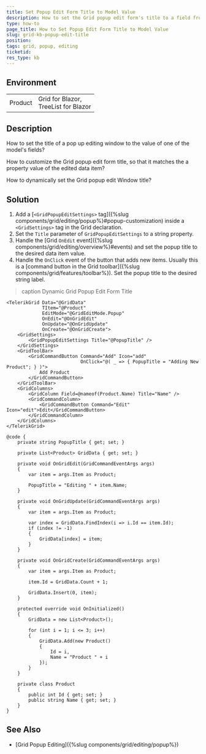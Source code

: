 ```yaml
---
title: Set Popup Edit Form Title to Model Value
description: How to set the Grid popup edit form's title to a field from the edited data item.
type: how-to
page_title: How to Set Popup Edit Form Title to Model Value
slug: grid-kb-popup-edit-title
position: 
tags: grid, popup, editing
ticketid:
res_type: kb
---
```


## Environment

<table>
    <tbody>
        <tr>
            <td>Product</td>
            <td> Grid for Blazor, <br /> TreeList for Blazor </td>
        </tr>
    </tbody>
</table>


## Description

How to set the title of a pop up editing window to the value of one of the model's fields?

How to customize the Grid popup edit form title, so that it matches the a property value of the edited data item?

How to dynamically set the Grid popup edit Window title?


## Solution

1. Add a [`<GridPopupEditSettings>` tag]({%slug components/grid/editing/popup%}#popup-customization) inside a `<GridSettings>` tag in the Grid declaration.
1. Set the `Title` parameter of `GridPopupEditSettings` to a string property.
1. Handle the [Grid `OnEdit` event]({%slug components/grid/editing/overview%}#events) and set the popup title to the desired data item value.
1. Handle the `OnClick` event of the button that adds new items. Usually this is a [command button in the Grid toolbar]({%slug components/grid/features/toolbar%}). Set the popup title to the desired string label.

>caption Dynamic Grid Popup Edit Form Title

````CSHTML
<TelerikGrid Data="@GridData"
             TItem="@Product"
             EditMode="@GridEditMode.Popup"
             OnEdit="@OnGridEdit"
             OnUpdate="@OnGridUpdate"
             OnCreate="@OnGridCreate">
    <GridSettings>
        <GridPopupEditSettings Title="@PopupTitle" />
    </GridSettings>
    <GridToolBar>
        <GridCommandButton Command="Add" Icon="add"
                           OnClick="@( _ => { PopupTitle = "Adding New Product"; } )">
            Add Product
        </GridCommandButton>
    </GridToolBar>
    <GridColumns>
        <GridColumn Field=@nameof(Product.Name) Title="Name" />
        <GridCommandColumn>
            <GridCommandButton Command="Edit" Icon="edit">Edit</GridCommandButton>
        </GridCommandColumn>
    </GridColumns>
</TelerikGrid>

@code {
    private string PopupTitle { get; set; }

    private List<Product> GridData { get; set; }

    private void OnGridEdit(GridCommandEventArgs args)
    {
        var item = args.Item as Product;

        PopupTitle = "Editing " + item.Name;
    }

    private void OnGridUpdate(GridCommandEventArgs args)
    {
        var item = args.Item as Product;

        var index = GridData.FindIndex(i => i.Id == item.Id);
        if (index != -1)
        {
            GridData[index] = item;
        }
    }

    private void OnGridCreate(GridCommandEventArgs args)
    {
        var item = args.Item as Product;

        item.Id = GridData.Count + 1;

        GridData.Insert(0, item);
    }

    protected override void OnInitialized()
    {
        GridData = new List<Product>();

        for (int i = 1; i <= 3; i++)
        {
            GridData.Add(new Product()
            {
                Id = i,
                Name = "Product " + i
            });
        }
    }

    private class Product
    {
        public int Id { get; set; }
        public string Name { get; set; }
    }
}
````

## See Also

* [Grid Popup Editing]({%slug components/grid/editing/popup%})
